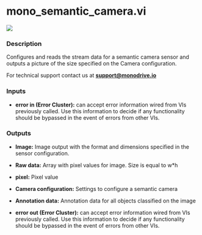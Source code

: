 # mono_semantic_camera.vi

<p class="img_container">
<img class="lg_img" src="../mono_semantic_camera.png"/>
</p>

### Description

Configures and reads the stream data for a semantic camera sensor and outputs a picture of the size specified on the Camera configuration.

For technical support contact us at <b>support@monodrive.io</b> 

### Inputs

- **error in (Error Cluster):** can accept error information wired from VIs previously called. Use this information to decide if any functionality should be bypassed in the event of errors from other VIs. 

### Outputs

- **Image:**  Image output with the format and dimensions  specified in
the sensor configuration.
 

- **Raw data:**  Array with pixel values for image. Size is equal to w*h
 

- **pixel:**  Pixel value
 

- **Camera configuration:**  Settings to configure a semantic camera
 

- **Annotation data:**  Annotation data for all objects classified on the image
 

- **error out (Error Cluster):** can accept error information wired from VIs previously called. Use this information to decide if any functionality should be bypassed in the event of errors from other VIs. 

<p>&nbsp;</p>
